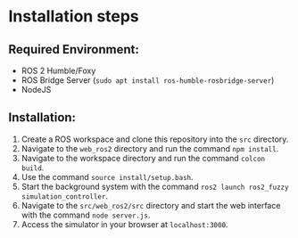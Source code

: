 # Installation steps
## Required Environment:
- ROS 2 Humble/Foxy
- ROS Bridge Server (`sudo apt install ros-humble-rosbridge-server`)
- NodeJS

## Installation:

1. Create a ROS workspace and clone this repository into the `src` directory.
2. Navigate to the `web_ros2` directory and run the command `npm install`.
3. Navigate to the workspace directory and run the command `colcon build`.
4. Use the command `source install/setup.bash`.
5. Start the background system with the command `ros2 launch ros2_fuzzy simulation_controller`.
6. Navigate to the `src/web_ros2/src` directory and start the web interface with the command `node server.js`.
7. Access the simulator in your browser at `localhost:3000`.

